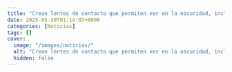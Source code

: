 ```yaml
---
title: "Crean lentes de contacto que permiten ver en la oscuridad, incluso con los ojos cerrados"
date: 2025-05-30T01:14:07+0000
categories: [Noticias]
tags: []
cover:
  image: "/images/noticias/"
  alt: "Crean lentes de contacto que permiten ver en la oscuridad, incluso con los ojos cerrados"
  hidden: false
---
```



